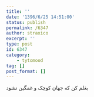 ```yaml
---
title: ''
date: '1396/6/25 14:51:00'
status: publish
permalink: /6347
author: straxico
excerpt: ''
type: post
id: 6347
category:
    - tytomood
tag: []
post_format: []
---
```

بغلم کن که جهان کوچک و غمگین نشود